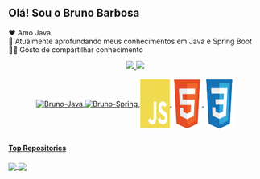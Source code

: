 ## Olá! Sou o Bruno Barbosa

❤️ Amo Java <br>
📖 Atualmente aprofundando meus conhecimentos em Java e Spring Boot <br>
🧑‍🏫 Gosto de compartilhar conhecimento <br>

<div align="center">
  <a href="https://github.com/brunbs">
  <img height="180em" src="https://github-readme-stats.vercel.app/api?username=brunbs&show_icons=true&theme=dark&include_all_commits=true&count_private=true"/>
  <img height="180em" src="https://github-readme-stats.vercel.app/api/top-langs/?username=brunbs&layout=compact&langs_count=7&theme=dark"/>
</div>
  
<div align="center" style="display: inline_block"><br>
  <img align="center" alt="Bruno-Java" height="100" width="60" src="https://cdn.jsdelivr.net/gh/devicons/devicon/icons/java/java-original-wordmark.svg">
  <img align="center" alt="Bruno-Spring" height="100" width="60" src="https://cdn.jsdelivr.net/gh/devicons/devicon/icons/spring/spring-original-wordmark.svg">
  <img align="center" alt="Bruno-Js" height="100" width="60" src="https://raw.githubusercontent.com/devicons/devicon/master/icons/javascript/javascript-plain.svg">
  <img align="center" alt="Bruno-HTML" height="100" width="60" src="https://raw.githubusercontent.com/devicons/devicon/master/icons/html5/html5-original.svg">
  <img align="center" alt="Bruno-CSS" height="100" width="60" src="https://raw.githubusercontent.com/devicons/devicon/master/icons/css3/css3-original.svg">
</div>
  
  ##
  
  #### Top Repositories


<a href="https://github.com/brunbs/github-readme-stats">
  <img align="center" src="https://github-readme-stats.vercel.app/api/pin/?username=brunbs&repo=REST_loja&theme=buefy" />
</a>
<a href="https://github.com/brunbs/github-readme-stats">
  <img align="center" src="https://github-readme-stats.vercel.app/api/pin/?username=brunbs&repo=REST_escola&theme=buefy" />
</a>

<br />
<br />
  
<!---
brunbs/brunbs is a ✨ special ✨ repository because its `README.md` (this file) appears on your GitHub profile.
You can click the Preview link to take a look at your changes.
--->
